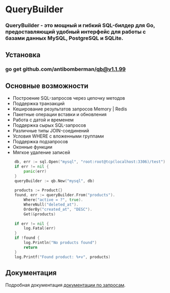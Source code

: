 # QueryBuilder
### QueryBuilder - это мощный и гибкий SQL-билдер для Go, предоставляющий удобный интерфейс для работы с базами данных MySQL, PostgreSQL и SQLite.

## Установка
### go get github.com/antibomberman/qb@v1.1.99

## Основные возможности

- Построение SQL-запросов через цепочку методов
- Поддержка транзакций
- Кеширование результатов запросов Memory | Redis 
- Пакетные операции вставки и обновления
- Работа с датой и временем
- Поддержка сырых SQL-запросов
- Различные типы JOIN-соединений
- Условия WHERE с вложенными группами
- Поддержка подзапросов
- Оконные функции
- Мягкое удаление записей

```go
    db, err := sql.Open("mysql", "root:root@tcp(localhost:3306)/test")
    if err != nil {
        panic(err)
    }
    queryBuilder := qb.New("mysql", db)
    
    products := Product{}
    found, err := queryBuilder.From("products").
		Where("active = ?", true).
		WhereNull("deleted_at").
		OrderBy("created_at", "DESC").
		Get(&products)
	
    if err != nil {
        log.Fatal(err)
    }
    if !found {
        log.Println("No products found")
        return
    }
    log.Printf("Found product: %+v", products)
```


## Документация

Подробная документация [документации по запросам](https://github.com/antibomberman/qb/blob/main/docs/query_ru.md).

